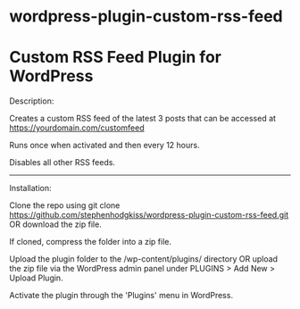 # wordpress-plugin-custom-rss-feed

# Custom RSS Feed Plugin for WordPress

Description:

Creates a custom RSS feed of the latest 3 posts that can be accessed at https://yourdomain.com/customfeed

Runs once when activated and then every 12 hours.

Disables all other RSS feeds.

---------------

Installation:

Clone the repo using git clone https://github.com/stephenhodgkiss/wordpress-plugin-custom-rss-feed.git OR download the zip file.

If cloned, compress the folder into a zip file.

Upload the plugin folder to the /wp-content/plugins/ directory OR upload the zip file via the WordPress admin panel under PLUGINS > Add New > Upload Plugin.

Activate the plugin through the 'Plugins' menu in WordPress.
